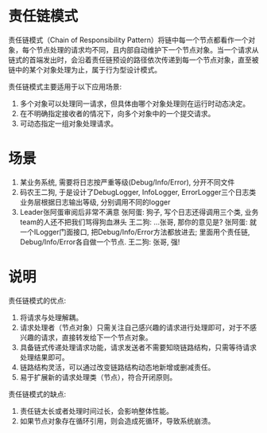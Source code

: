 # 责任链模式
责任链模式（Chain of Responsibility Pattern）将链中每一个节点都看作一个对象，每个节点处理的请求均不同，且内部自动维护下一个节点对象。当一个请求从链式的首端发出时，会沿着责任链预设的路径依次传递到每一个节点对象，直至被链中的某个对象处理为止，属于行为型设计模式。

责任链模式主要适用于以下应用场景:
1. 多个对象可以处理同一请求，但具体由哪个对象处理则在运行时动态决定。
2. 在不明确指定接收者的情况下，向多个对象中的一个提交请求。
3. 可动态指定一组对象处理请求。

# 场景
1. 某业务系统, 需要将日志按严重等级(Debug/Info/Error), 分开不同文件
2. 码农王二狗, 于是设计了DebugLogger, InfoLogger, ErrorLogger三个日志类
业务层根据日志输出等级, 分别调用不同的logger
3. Leader张阿蛋审阅后非常不满意
张阿蛋: 狗子, 写个日志还得调用三个类, 业务team的人还不把我们骂得狗血淋头
王二狗: ...张哥, 那你的意见是?
张阿蛋: 就一个ILogger门面接口, 把Debug/Info/Error方法都放进去; 里面用个责任链, Debug/Info/Error各自做一个节点.
王二狗: 张哥, 强!

# 说明
责任链模式的优点:
1. 将请求与处理解耦。
2. 请求处理者（节点对象）只需关注自己感兴趣的请求进行处理即可，对于不感兴趣的请求，直接转发给下一个节点对象。
3. 具备链式传递处理请求功能，请求发送者不需要知晓链路结构，只需等待请求处理结果即可。
4. 链路结构灵活，可以通过改变链路结构动态地新增或删减责任。
5. 易于扩展新的请求处理类（节点），符合开闭原则。

责任链模式的缺点:
1. 责任链太长或者处理时间过长，会影响整体性能。
2. 如果节点对象存在循环引用，则会造成死循环，导致系统崩溃。